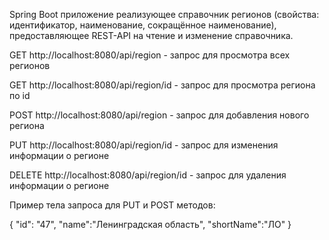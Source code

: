 Spring Boot приложение реализующее справочник регионов (свойства: идентификатор, наименование, сокращённое наименование), предоставляющее REST-API на чтение и изменение справочника. 

GET http://localhost:8080/api/region - запрос для просмотра всех регионов

GET http://localhost:8080/api/region/id - запрос для просмотра региона по id

POST http://localhost:8080/api/region - запрос для добавления нового региона

PUT http://localhost:8080/api/region/id - запрос для изменения информации о регионе

DELETE http://localhost:8080/api/region/id - запрос для удаления информации о регионе

Пример тела запроса для PUT и POST методов:

{
    "id": "47",
    "name":"Ленинградская область",
    "shortName":"ЛО"
}

